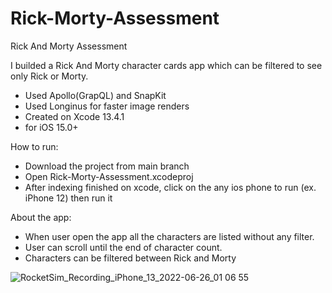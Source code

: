 # Rick-Morty-Assessment
 
Rick And Morty Assessment

I builded a Rick And Morty character cards app which can be filtered to see only Rick or Morty.
- Used Apollo(GrapQL) and SnapKit
- Used Longinus for faster image renders
- Created on Xcode 13.4.1
- for iOS 15.0+

How to run:
- Download the project from main branch 
- Open Rick-Morty-Assessment.xcodeproj
- After indexing finished on xcode, click on the any ios phone to run (ex. iPhone 12) then run it

About the app:

- When user open the app all the characters are listed without any filter.
- User can scroll until the end of character count.
- Characters can be filtered between Rick and Morty

![RocketSim_Recording_iPhone_13_2022-06-26_01 06 55](https://user-images.githubusercontent.com/20578545/175791856-5f0ae0a0-77ec-4e8b-98bb-01cf98f8d3be.gif)
